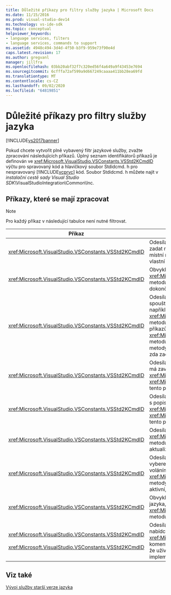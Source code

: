 ```yaml
---
title: Důležité příkazy pro filtry služby jazyka | Microsoft Docs
ms.date: 11/15/2016
ms.prod: visual-studio-dev14
ms.technology: vs-ide-sdk
ms.topic: conceptual
helpviewer_keywords:
- language services, filters
- language services, commands to support
ms.assetid: 4948c494-3d4d-4f50-b3f9-959e73f90e4d
caps.latest.revision: 17
ms.author: gregvanl
manager: jillfra
ms.openlocfilehash: 03bb20abf32f7c320ed56f4a649a9f43453e7694
ms.sourcegitcommit: 6cfffa72af599a9d667249caaaa411bb28ea69fd
ms.translationtype: MT
ms.contentlocale: cs-CZ
ms.lasthandoff: 09/02/2020
ms.locfileid: "64819851"
---
```

# <a name="important-commands-for-language-service-filters"></a>Důležité příkazy pro filtry služby jazyka
[!INCLUDE[vs2017banner](../../includes/vs2017banner.md)]

Pokud chcete vytvořit plně vybavený filtr jazykové služby, zvažte zpracování následujících příkazů. Úplný seznam identifikátorů příkazů je definován ve <xref:Microsoft.VisualStudio.VSConstants.VSStd2KCmdID> výčtu pro spravovaný kód a hlavičkový soubor Stdidcmd. h pro nespravovaný [!INCLUDE[vcprvc](../../includes/vcprvc-md.md)] kód. Soubor Stdidcmd. h můžete najít v *instalační cestě sady Visual Studio SDK*\VisualStudioIntegration\Common\Inc.  
  
## <a name="commands-to-handle"></a>Příkazy, které se mají zpracovat  
  
> [!NOTE]
> Pro každý příkaz v následující tabulce není nutné filtrovat.  
  
|Příkaz|Popis|  
|-------------|-----------------|  
|<xref:Microsoft.VisualStudio.VSConstants.VSStd2KCmdID>|Odesílá se, když uživatel klikne pravým tlačítkem myši. Tento příkaz označuje, že je čas zadat místní nabídku. Pokud tento příkaz nezpracujete, textový editor nabídne výchozí místní nabídku bez příkazů specifických pro jazyk. Chcete-li do této nabídky zahrnout vlastní příkazy, zpracujte příkaz a zobrazte místní nabídku sami.|  
|<xref:Microsoft.VisualStudio.VSConstants.VSStd2KCmdID>|Obvykle se posílá, když uživatel zadá CTRL + J. Zavolejte <xref:Microsoft.VisualStudio.TextManager.Interop.IVsTextView.UpdateCompletionStatus%2A> metodu pro <xref:Microsoft.VisualStudio.TextManager.Interop.IVsTextView> zobrazení pole dokončení příkazu.|  
|<xref:Microsoft.VisualStudio.VSConstants.VSStd2KCmdID>|Odesílá se, když uživatel zadá znak. Pomocí tohoto příkazu můžete určit, kdy se má zadat spouštěcí znak a poskytnout dokončování příkazů, popisy metod a textové značky, jako je například vybarvení syntaxe, spárování složených závorek a značky chyb. Zavolejte <xref:Microsoft.VisualStudio.TextManager.Interop.IVsTextView.UpdateCompletionStatus%2A> metodu pro <xref:Microsoft.VisualStudio.TextManager.Interop.IVsTextView> doplňování příkazů for a <xref:Microsoft.VisualStudio.TextManager.Interop.IVsMethodTipWindow.SetMethodData%2A> metodu v <xref:Microsoft.VisualStudio.TextManager.Interop.IVsMethodTipWindow> tipech pro metody. Chcete-li zajistit podporu textových značek, sledujte tento příkaz, abyste zjistili, zda zadaný znak vyžaduje aktualizaci značek.|  
|<xref:Microsoft.VisualStudio.VSConstants.VSStd2KCmdID>|Odesílá se, když uživatel zadá klávesu ENTER. Pomocí tohoto příkazu můžete určit, kdy se má zavřít okno s popisem metody voláním <xref:Microsoft.VisualStudio.TextManager.Interop.IVsMethodData.OnDismiss%2A> metody na <xref:Microsoft.VisualStudio.TextManager.Interop.IVsMethodData> . Ve výchozím nastavení se tento příkaz zpracuje v zobrazení text.|  
|<xref:Microsoft.VisualStudio.VSConstants.VSStd2KCmdID>|Odesílá se, když uživatel zadá klávesu BACKSPACE. Monitorování k určení, kdy zavřít okno s popisem metody voláním <xref:Microsoft.VisualStudio.TextManager.Interop.IVsMethodData.OnDismiss%2A> metody na <xref:Microsoft.VisualStudio.TextManager.Interop.IVsMethodData> . Ve výchozím nastavení se tento příkaz zpracuje v zobrazení text.|  
|<xref:Microsoft.VisualStudio.VSConstants.VSStd2KCmdID>|Odesílá se z nabídky nebo klávesových zkratek. Zavolejte <xref:Microsoft.VisualStudio.TextManager.Interop.IVsTextView.UpdateTipWindow%2A> metodu na, <xref:Microsoft.VisualStudio.TextManager.Interop.IVsTextView> aby se aktualizovalo okno tip s použitím informací o parametrech.|  
|<xref:Microsoft.VisualStudio.VSConstants.VSStd2KCmdID>|Odesílá se, když uživatel najede myší na proměnnou nebo umístí kurzor na proměnnou a vybere v nabídce **Upravit** **rychlé informace** z **IntelliSense** . Vrátí typ proměnné v tipu voláním <xref:Microsoft.VisualStudio.TextManager.Interop.IVsTextView.UpdateTipWindow%2A> metody na <xref:Microsoft.VisualStudio.TextManager.Interop.IVsTextView> . Pokud je ladění aktivní, Tip by měl také zobrazit hodnotu proměnné.|  
|<xref:Microsoft.VisualStudio.VSConstants.VSStd2KCmdID>|Obvykle se posílá, když uživatel zadá CTRL + MEZERNÍK. Tento příkaz oznamuje službě jazyka, aby volala <xref:Microsoft.VisualStudio.TextManager.Interop.IVsTextView.UpdateCompletionStatus%2A> metodu na <xref:Microsoft.VisualStudio.TextManager.Interop.IVsTextView> .|  
|<xref:Microsoft.VisualStudio.VSConstants.VSStd2KCmdID><br /><br /> <xref:Microsoft.VisualStudio.VSConstants.VSStd2KCmdID>|Odesílá se z nabídky, obvykle se jedná o **Výběr komentáře** nebo **Odkomentovat výběr** v nabídce **Upřesnit** v nabídce **Upravit** . <xref:Microsoft.VisualStudio.VSConstants.VSStd2KCmdID> indikuje, že uživatel chce komentovat vybraný text. <xref:Microsoft.VisualStudio.VSConstants.VSStd2KCmdID> indikuje, že uživatel chce zrušit komentář k vybranému textu. Tyto příkazy mohou být implementovány pouze pomocí jazykové služby.|  
  
## <a name="see-also"></a>Viz také  
 [Vývoj služby starší verze jazyka](../../extensibility/internals/developing-a-legacy-language-service.md)
